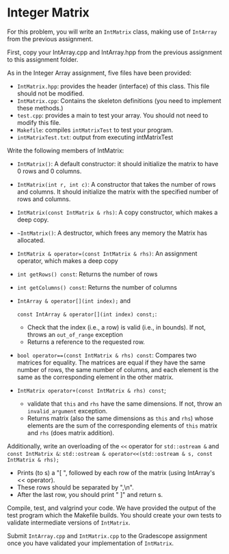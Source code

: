 # Integer Matrix 
For this problem, you will write an `IntMatrix` class, making use of `IntArray` from the previous assignment.

First, copy your IntArray.cpp and IntArray.hpp from the previous assignment to this assignment folder.

As in the Integer Array assignment, five files have been provided:
- `IntMatrix.hpp`: provides the header (interface) of this class.  This file should not be modified. 
- `IntMatrix.cpp`: Contains the skeleton definitions (you need to implement these methods.)
- `test.cpp`: provides a main to test your array.  You should not need to modify this file.
- `Makefile`: compiles `intMatrixTest` to test your program.
- `intMatrixTest.txt`: output from executing intMatrixTest

Write the following members of IntMatrix:
  - `IntMatrix()`: A default constructor: it should initialize the matrix to have 0 rows and 0 columns.
  - `IntMatrix(int r, int c)`: A constructor that takes the number of rows and columns. 
     It should initialize the matrix with the specified number of rows and columns.
  - `IntMatrix(const IntMatrix & rhs)`: A copy constructor, which makes a deep copy.
  - `~IntMatrix()`: A destructor, which frees any memory the Matrix has allocated.
  - `IntMatrix & operator=(const IntMatrix & rhs)`: An assignment operator, which makes a deep copy
  - `int getRows() const`: Returns the number of rows
  - `int getColumns() const`: Returns the number of columns
  - `IntArray & operator[](int index);` and

    `const IntArray & operator[](int index) const;`:
    - Check that the index (i.e., a row) is valid (i.e., in bounds). If not, throws an `out_of_range` exception
    - Returns a reference to the requested row.
  - `bool operator==(const IntMatrix & rhs) const`: Compares two matrices for equality. The matrices are equal if
      they have the same number of rows, the same number of columns,
      and each element is the same as the corresponding element in the
      other matrix. 
  - `IntMatrix operator+(const IntMatrix & rhs) const`;
     - validate that `this` and `rhs` have the same dimensions.  If not,
       throw an `invalid_argument` exception.
     - Returns matrix (also the same dimensions as `this` and `rhs`) whose
      elements are the sum of the corresponding elements of `this`
      matrix and `rhs` (does matrix addition).

Additionally, write an overloading of the `<<` operator for
`std::ostream &` and `const IntMatrix &`:
  `std::ostream & operator<<(std::ostream & s, const IntMatrix & rhs);`

- Prints (to s) a "[ ", followed by each row of the matrix
  (using IntArray's << operator). 
- These rows should be separated by ",\n".
- After the last row, you should print " ]" and return s. 

Compile, test, and valgrind your code. We have provided the output of 
the test program which the Makefile builds. You should create your own tests to validate intermediate versions of `IntMatrix`.

Submit `IntArray.cpp` and `IntMatrix.cpp` to the Gradescope assignment once you have validated your implementation of `IntMatrix`.